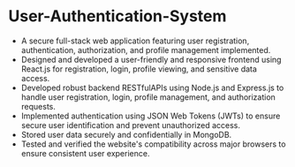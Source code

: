 # User-Authentication-System

- A secure full-stack web application featuring user registration, authentication, authorization, and profile management implemented. 
- Designed and developed a user-friendly and responsive frontend using React.js for registration, login, profile viewing, and sensitive data access. 
- Developed robust backend RESTfulAPIs using Node.js and Express.js to handle user registration, login, profile management, and authorization requests. 
- Implemented authentication using JSON Web Tokens (JWTs) to ensure secure user identification and prevent unauthorized access. 
- Stored user data securely and confidentially in MongoDB.
- Tested and verified the website's compatibility across major browsers to ensure consistent user experience.
